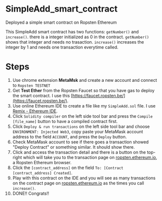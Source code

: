 # SimpleAdd_smart_contract
Deployed a simple smart contract on Ropsten Ethereum

This SimpleAdd smart contract has two functions: `getNumber()` and `increase()`. there is a integer initialized as 0 in the contract. `getNumber()` shows that integer and needs no trasaction. `increase()` increases the integer by 1 and needs one transaction everytime called.

# Steps
1. Use chrome extension __MetaMsk__ and create a new account and connect to `Ropsten TESTNET`
2. Get __Test Ether__ from the Ropsten Faucet so that you have gas to deploy the smart contract. I use this [https://faucet.ropsten.be/](https://faucet.ropsten.be/).
3. Use online Ethereum IDE to create a file like my `SimpleAdd.sol` file. I use [Remix - Ethereum IDE](https://remix.ethereum.org/).
4. Click `Solidity compiler` on the left side tool bar and press the `Compile [file_name]` button to have a compiled contract first.
5. Click `Deploy & run transactions` on the left side tool bar and choose `ENVIRONMENT: Injected Web3`, copy paste your MetaMask account address to the field `ACCOUNT`, and press the `Deploy` button.
6. Check MetaMask account to see if there goes a transaction showed "Deploy Contract" or something similar. It should show there.
7. Click and access the transaction detail and there is a button on the top-right which will take you to the transaction page on [ropsten.ethereum.io](ropsten.ethereum.io), a Ropsten Ethereum browser.
8. Click the `[contract_address]` on the field `To: [Contract [contract_address] Created]`.
9. Play with this contract on the IDE and you will see as many transactions on the contract page on [ropsten.ethereum.io](ropsten.ethereum.io) as the times you call `increase()`.
10. DONE!! Congrats!!
